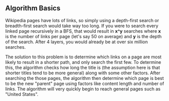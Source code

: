 ## Algorithm Basics
Wikipedia pages have lots of links, so simply using a depth-first search or breadth-first search would take way too long. If you were to search every linked page recursively in a BFS, that would result in **x^y** searches where **x** is the number of links per page (let's say 50 on average) and **y** is the depth of the search. After 4 layers, you would already be at over six million searches.

The solution to this problem is to determine which links on a page are most likely to result in a shorter path, and only search the first few. To determine this, the algorithm checks how long the title is (the assumption here is that shorter titles tend to be more general) along with some other factors. After searching the those pages, the algorithm then determine which page is best to be the new "parent" page using factors like content length and number of links. The algorithm will very quickly begin to reach general pages such as "United States".

